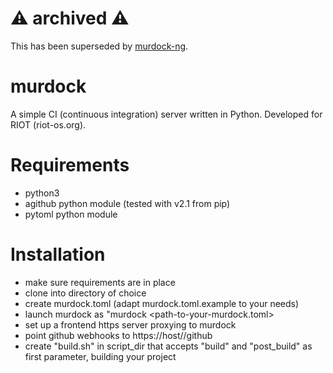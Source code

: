 # ⚠️  archived ⚠️

This has been superseded by [murdock-ng](https://github.com/murdock-ng/murdock).

# murdock
A simple CI (continuous integration) server written in Python.
Developed for RIOT (riot-os.org).

# Requirements

- python3
- agithub python module (tested with v2.1 from pip)
- pytoml python module

# Installation

- make sure requirements are in place
- clone into directory of choice
- create murdock.toml (adapt murdock.toml.example to your needs)
- launch murdock as "murdock <path-to-your-murdock.toml>
- set up a frontend https server proxying to murdock
- point github webhooks to https://host/<murdock-prefix>/github
- create "build.sh" in script_dir that accepts "build" and "post_build" as
  first parameter, building your project
